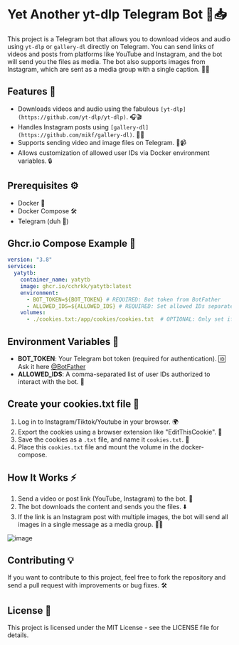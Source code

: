 
# Yet Another yt-dlp Telegram Bot 🎥📥

This project is a Telegram bot that allows you to download videos and audio using `yt-dlp` or `gallery-dl` directly on Telegram. You can send links of videos and posts from platforms like YouTube and Instagram, and the bot will send you the files as media. The bot also supports images from Instagram, which are sent as a media group with a single caption. 📲✨

## Features 🌟

- Downloads videos and audio using the fabulous `[yt-dlp](https://github.com/yt-dlp/yt-dlp)`. 🎧🎬
- Handles Instagram posts using `[gallery-dl](https://github.com/mikf/gallery-dl)`. 📸📲
- Supports sending video and image files on Telegram. 💬📹
- Allows customization of allowed user IDs via Docker environment variables. 🔒

## Prerequisites ⚙️

- Docker 🐳
- Docker Compose 🛠️
- Telegram (duh 🫠)

## Ghcr.io Compose Example 🚀

```yaml
version: "3.8"
services:
  yatytb:
    container_name: yatytb
    image: ghcr.io/cchrkk/yatytb:latest
    environment:
      - BOT_TOKEN=${BOT_TOKEN} # REQUIRED: Bot token from BotFather
      - ALLOWED_IDS=${ALLOWED_IDS} # REQUIRED: Set allowed IDs separated by comma
    volumes:
      - ./cookies.txt:/app/cookies/cookies.txt  # OPTIONAL: Only set if cookies needed
```

## Environment Variables 🔑
- **BOT_TOKEN**: Your Telegram bot token (required for authentication). 🆔
  Ask it here [@BotFather](https://t.me/BotFather)
- **ALLOWED_IDS**: A comma-separated list of user IDs authorized to interact with the bot. 👥

## Create your cookies.txt file 🍪
1. Log in to Instagram/Tiktok/Youtube in your browser. 🌍
2. Export the cookies using a browser extension like "EditThisCookie". 🔐
3. Save the cookies as a `.txt` file, and name it `cookies.txt`. 💾
4. Place this `cookies.txt` file and mount the volume in the docker-compose.

## How It Works ⚡
1. Send a video or post link (YouTube, Instagram) to the bot. 📨
2. The bot downloads the content and sends you the files. ⬇️
3. If the link is an Instagram post with multiple images, the bot will send all images in a single message as a media group. 📸🎨

![image](https://github.com/user-attachments/assets/b11edc73-09d5-49de-86fe-79b7e98f1efc)

## Contributing 💡
If you want to contribute to this project, feel free to fork the repository and send a pull request with improvements or bug fixes. 🛠️

## License 📜
This project is licensed under the MIT License - see the LICENSE file for details.
